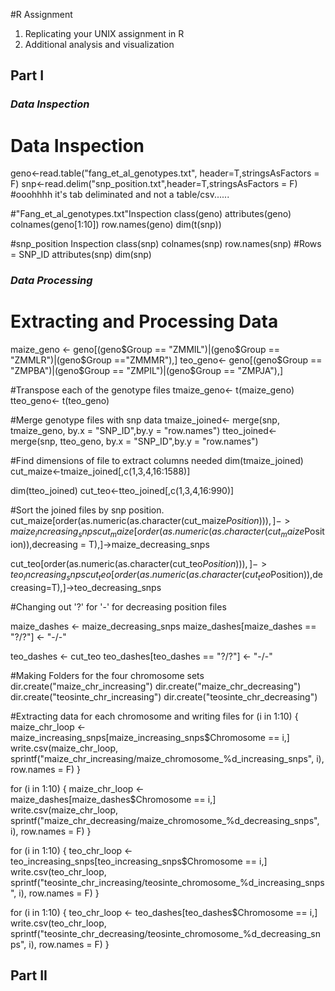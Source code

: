 #R Assignment

1. Replicating your UNIX assignment in R
2. Additional analysis and visualization

## Part I
### _Data Inspection_

# Data Inspection
geno<-read.table("fang_et_al_genotypes.txt", header=T,stringsAsFactors = F)
snp<-read.delim("snp_position.txt",header=T,stringsAsFactors = F)         #ooohhhh it's tab deliminated and not a table/csv......

#"Fang_et_al_genotypes.txt"Inspection
class(geno)
attributes(geno)
colnames(geno[1:10])
row.names(geno)
dim(t(snp))

#snp_position Inspection
class(snp)
colnames(snp)
row.names(snp) #Rows = SNP_ID
attributes(snp)
dim(snp)

### _Data Processing_

# Extracting and Processing Data
maize_geno <- geno[(geno$Group == "ZMMIL")|(geno$Group == "ZMMLR")|(geno$Group =="ZMMMR"),]
teo_geno<- geno[(geno$Group == "ZMPBA")|(geno$Group == "ZMPIL")|(geno$Group == "ZMPJA"),]

#Transpose each of the genotype files
tmaize_geno<- t(maize_geno)
tteo_geno<- t(teo_geno)

#Merge genotype files with snp data
tmaize_joined<- merge(snp, tmaize_geno, by.x = "SNP_ID",by.y = "row.names")
tteo_joined<- merge(snp, tteo_geno, by.x = "SNP_ID",by.y = "row.names")

#Find dimensions of file to extract columns needed
dim(tmaize_joined)
cut_maize<-tmaize_joined[,c(1,3,4,16:1588)]

dim(tteo_joined)
cut_teo<-tteo_joined[,c(1,3,4,16:990)]

#Sort the joined files by snp position.
cut_maize[order(as.numeric(as.character(cut_maize$Position))),]->maize_increasing_snps
cut_maize[order(as.numeric(as.character(cut_maize$Position)),decreasing = T),]->maize_decreasing_snps


cut_teo[order(as.numeric(as.character(cut_teo$Position))),]->teo_increasing_snps
cut_teo[order(as.numeric(as.character(cut_teo$Position)),decreasing=T),]->teo_decreasing_snps

#Changing out '?' for '-' for decreasing position files

maize_dashes <- maize_decreasing_snps
maize_dashes[maize_dashes == "?/?"] <- "-/-"

teo_dashes <- cut_teo
teo_dashes[teo_dashes == "?/?"] <- "-/-"

#Making Folders for the four chromosome sets
dir.create("maize_chr_increasing")
dir.create("maize_chr_decreasing")
dir.create("teosinte_chr_increasing")
dir.create("teosinte_chr_decreasing")

#Extracting data for each chromosome and writing files
for (i in 1:10) {
  maize_chr_loop <- maize_increasing_snps[maize_increasing_snps$Chromosome == i,]
  write.csv(maize_chr_loop, sprintf("maize_chr_increasing/maize_chromosome_%d_increasing_snps", i), row.names = F)
}

for (i in 1:10) {
  maize_chr_loop <- maize_dashes[maize_dashes$Chromosome == i,]
  write.csv(maize_chr_loop, sprintf("maize_chr_decreasing/maize_chromosome_%d_decreasing_snps", i), row.names = F)
}

for (i in 1:10) {
  teo_chr_loop <- teo_increasing_snps[teo_increasing_snps$Chromosome == i,]
  write.csv(teo_chr_loop, sprintf("teosinte_chr_increasing/teosinte_chromosome_%d_increasing_snps", i), row.names = F)
}

for (i in 1:10) {
  teo_chr_loop <- teo_dashes[teo_dashes$Chromosome == i,]
  write.csv(teo_chr_loop, sprintf("teosinte_chr_decreasing/teosinte_chromosome_%d_decreasing_snps", i), row.names = F)
}


## Part II

